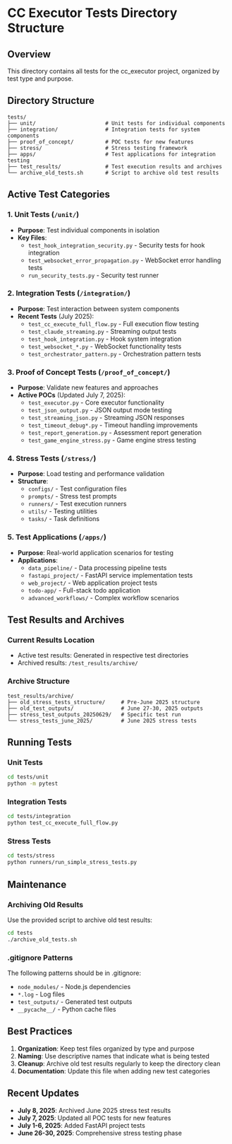 # CC Executor Tests Directory Structure

## Overview

This directory contains all tests for the cc_executor project, organized by test type and purpose.

## Directory Structure

```
tests/
├── unit/                      # Unit tests for individual components
├── integration/               # Integration tests for system components
├── proof_of_concept/          # POC tests for new features
├── stress/                    # Stress testing framework
├── apps/                      # Test applications for integration testing
├── test_results/              # Test execution results and archives
└── archive_old_tests.sh       # Script to archive old test results
```

## Active Test Categories

### 1. Unit Tests (`/unit/`)
- **Purpose**: Test individual components in isolation
- **Key Files**:
  - `test_hook_integration_security.py` - Security tests for hook integration
  - `test_websocket_error_propagation.py` - WebSocket error handling tests
  - `run_security_tests.py` - Security test runner

### 2. Integration Tests (`/integration/`)
- **Purpose**: Test interaction between system components
- **Recent Tests** (July 2025):
  - `test_cc_execute_full_flow.py` - Full execution flow testing
  - `test_claude_streaming.py` - Streaming output tests
  - `test_hook_integration.py` - Hook system integration
  - `test_websocket_*.py` - WebSocket functionality tests
  - `test_orchestrator_pattern.py` - Orchestration pattern tests

### 3. Proof of Concept Tests (`/proof_of_concept/`)
- **Purpose**: Validate new features and approaches
- **Active POCs** (Updated July 7, 2025):
  - `test_executor.py` - Core executor functionality
  - `test_json_output.py` - JSON output mode testing
  - `test_streaming_json.py` - Streaming JSON responses
  - `test_timeout_debug*.py` - Timeout handling improvements
  - `test_report_generation.py` - Assessment report generation
  - `test_game_engine_stress.py` - Game engine stress testing

### 4. Stress Tests (`/stress/`)
- **Purpose**: Load testing and performance validation
- **Structure**:
  - `configs/` - Test configuration files
  - `prompts/` - Stress test prompts
  - `runners/` - Test execution runners
  - `utils/` - Testing utilities
  - `tasks/` - Task definitions

### 5. Test Applications (`/apps/`)
- **Purpose**: Real-world application scenarios for testing
- **Applications**:
  - `data_pipeline/` - Data processing pipeline tests
  - `fastapi_project/` - FastAPI service implementation tests
  - `web_project/` - Web application project tests
  - `todo-app/` - Full-stack todo application
  - `advanced_workflows/` - Complex workflow scenarios

## Test Results and Archives

### Current Results Location
- Active test results: Generated in respective test directories
- Archived results: `/test_results/archive/`

### Archive Structure
```
test_results/archive/
├── old_stress_tests_structure/     # Pre-June 2025 structure
├── old_test_outputs/               # June 27-30, 2025 outputs
├── stress_test_outputs_20250629/   # Specific test run
└── stress_tests_june_2025/         # June 2025 stress tests
```

## Running Tests

### Unit Tests
```bash
cd tests/unit
python -m pytest
```

### Integration Tests
```bash
cd tests/integration
python test_cc_execute_full_flow.py
```

### Stress Tests
```bash
cd tests/stress
python runners/run_simple_stress_tests.py
```

## Maintenance

### Archiving Old Results
Use the provided script to archive old test results:
```bash
cd tests
./archive_old_tests.sh
```

### .gitignore Patterns
The following patterns should be in .gitignore:
- `node_modules/` - Node.js dependencies
- `*.log` - Log files
- `test_outputs/` - Generated test outputs
- `__pycache__/` - Python cache files

## Best Practices

1. **Organization**: Keep test files organized by type and purpose
2. **Naming**: Use descriptive names that indicate what is being tested
3. **Cleanup**: Archive old test results regularly to keep the directory clean
4. **Documentation**: Update this file when adding new test categories

## Recent Updates

- **July 8, 2025**: Archived June 2025 stress test results
- **July 7, 2025**: Updated all POC tests for new features
- **July 1-6, 2025**: Added FastAPI project tests
- **June 26-30, 2025**: Comprehensive stress testing phase